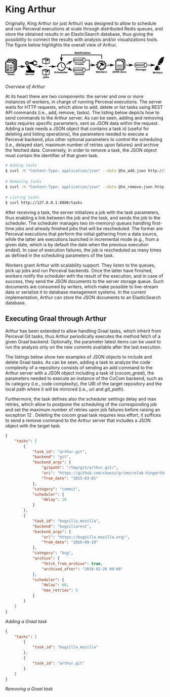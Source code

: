 # King Arthur

Originally, King Arthur (or just Arthur) was designed to allow to schedule and run Perceval executions at scale through distributed Redis queues, and store the obtained results in an ElasticSearch database, thus giving the possibility to
connect the results with analysis and/or visualizations tools. The figure below highlights the overall view of Arthur. 

![](../assets/kingarthur-oneline.png)

*Overview of Arthur*

At its heart there are two components: the server and one or more instances of workers, in charge of running Perceval executions. The server waits for HTTP requests, which allow to add,
delete or list tasks using REST API commands (i.e., add, remove, tasks). The listing below depicts how to send commands to the Arthur server. As can be seen, adding and removing tasks
requires specific parameters, sent as JSON data within the request. Adding a task needs a JSON object that contains a task id (useful for deleting and listing operations), the
parameters needed to execute a Perceval backend, plus other optional parameters to control the scheduling (i.e., delayed start, maximum number of retries upon failures) and archive
the fetched data. Conversely, in order to remove a task, the JSON object must contain the identifier of that given task.

```bash
# Adding tasks
$ curl -H "Content-Type: application/json" --data @to_add.json http://127.0.0.1:8080/add

# Removing tasks
$ curl -H "Content-Type: application/json" --data @to_remove.json http://127.0.0.1:8080/remove

# Listing tasks
$ curl http://127.0.0.1:8080/tasks
```

After receiving a task, the server initializes a job with the task parameters, thus enabling a link between the job and the task, and sends the job to the scheduler. The scheduler
manages two (in-memory) queues handling first-time jobs and already finished jobs that will be rescheduled. The former are Perceval executions that perform the initial gathering from
a data source, while the latter are executions launched in incremental mode (e.g., from a given date, which is by default the date when the previous execution ended). In case of
execution failures, the job is rescheduled as many times as defined in the scheduling parameters of the task.

Workers grant Arthur with scalability support. They listen to the queues, pick up jobs and run Perceval backends. Once the latter have finished, workers notify the scheduler with the result of the execution, and in case of success, they send the
JSON documents to the server storage queue. Such documents are consumed by writers, which make possible to live-stream data or serialize it to database management systems. In the
current implementation, Arthur can store the JSON documents to an ElasticSearch database.

## Executing Graal through Arthur
Arthur has been extended to allow handling Graal tasks, which inherit from Perceval Git tasks, thus Arthur periodically executes the method fetch of a given Graal backend. Optionally, the parameter latest items can be used to run the analysis
only on the new commits available after the last execution.

The listings below show two examples of JSON objects to include and delete Graal tasks. As can be seen, adding a task to analyze the code complexity of a repository consists of sending an add
command to the Arthur server with a JSON object including a task id (*cocom_graal*), the parameters needed to execute an instance of the CoCom backend, such as its category (i.e.,
code complexity), the URI of the target repository and the local path where it will be mirrored (i.e., *uri* and *git_path*).

Furthermore, the task defines also the scheduler settings delay and max retries, which allow to postpone the scheduling of the corresponding job and set the maximum number of retries upon job failures before raising an exception 12 . Deleting the
cocom graal task requires less effort, it suffices to send a remove command to the Arthur server that includes a JSON object with the target task.

```json
{
    "tasks": [
        {
            "task_id": "arthur.git",
            "backend": "git",
            "backend_args": {
                "gitpath": "/tmp/git/arthur.git/",
                "uri": "https://github.com/chaoss/grimoirelab-kingarthur.git",
                "from_date": "2015-03-01"
            },
            "category": "commit",
            "scheduler": {
                "delay": 10
            }
        },
        {
            "task_id": "bugzilla_mozilla",
            "backend": "bugzillarest",
            "backend_args": {
                "url": "https://bugzilla.mozilla.org/",
                "from_date": "2016-09-19"
            },
            "category": "bug",
            "archive": {
                "fetch_from_archive": true,
                "archived_after": "2018-02-26 09:00"
            },
            "scheduler": {
                "delay": 60,
                "max_retries": 5
            }
        }
    ]
}
``` 
*Adding a Graal task*

```json
{
    "tasks": [
        {
            "task_id": "bugzilla_mozilla"
        },
        {
            "task_id": "arthur.git"
        }
    ]
}
```
*Removing a Graal task*
